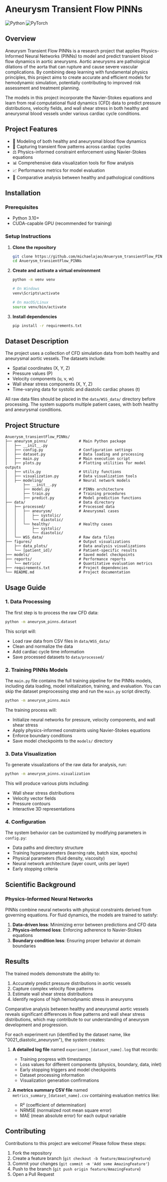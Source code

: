 # Aneurysm Transient Flow PINNs

<!-- ![GitHub](https://img.shields.io/github/license/michaelajao/Anuerysm_transientFlow_PINNs) -->
![Python](https://img.shields.io/badge/python-3.10%2B-blue)
![PyTorch](https://img.shields.io/badge/PyTorch-2.1%2B-orange)

## Overview

Aneurysm Transient Flow PINNs is a research project that applies Physics-Informed Neural Networks (PINNs) to model and predict transient blood flow dynamics in aortic aneurysms. Aortic aneurysms are pathological dilations of the aorta that can rupture and cause severe vascular complications. By combining deep learning with fundamental physics principles, this project aims to create accurate and efficient models for hemodynamic simulation, potentially contributing to improved risk assessment and treatment planning.

The models in this project incorporate the Navier-Stokes equations and learn from real computational fluid dynamics (CFD) data to predict pressure distributions, velocity fields, and wall shear stress in both healthy and aneurysmal blood vessels under various cardiac cycle conditions.

## Project Features

- 🧠 Modeling of both healthy and aneurysmal blood flow dynamics
- 🔄 Capturing transient flow patterns across cardiac cycles
- ⚖️ Physics-informed constraint enforcement using Navier-Stokes equations
- 📊 Comprehensive data visualization tools for flow analysis
- 📈 Performance metrics for model evaluation
- 🧪 Comparative analysis between healthy and pathological conditions

## Installation

### Prerequisites

- Python 3.10+
- CUDA-capable GPU (recommended for training)

### Setup Instructions

1. **Clone the repository**

   ```bash
   git clone https://github.com/michaelajao/Anuerysm_transientFlow_PINNs.git
   cd Anuerysm_transientFlow_PINNs
   ```

2. **Create and activate a virtual environment**

   ```bash
   python -m venv venv
   
   # On Windows
   venv\Scripts\activate
   
   # On macOS/Linux
   source venv/bin/activate
   ```

3. **Install dependencies**

   ```bash
   pip install -r requirements.txt
   ```

## Dataset Description

The project uses a collection of CFD simulation data from both healthy and aneurysmal aortic vessels. The datasets include:

- Spatial coordinates (X, Y, Z)
- Pressure values (P)
- Velocity components (u, v, w)
- Wall shear stress components (X, Y, Z)
- Time-varying data for systolic and diastolic cardiac phases (t)

All raw data files should be placed in the `data/WSS_data/` directory before processing. The system supports multiple patient cases, with both healthy and aneurysmal conditions.

## Project Structure

```
Anuerysm_transientFlow_PINNs/
├── aneurysm_pinns/              # Main Python package
│   ├── __init__.py
│   ├── config.py                # Configuration settings
│   ├── dataset.py               # Data loading and processing
│   ├── main.py                  # Main execution script
│   ├── plots.py                 # Plotting utilities for model outputs
│   ├── utils.py                 # Utility functions
│   ├── visualization.py         # Data visualization tools
│   ├── modeling/                # Neural network models
│       ├── __init__.py
│       ├── model.py             # PINNs architecture 
│       ├── train.py             # Training procedures
│       ├── predict.py           # Model prediction functions
├── data/                        # Data directory
│   ├── processed/               # Processed data
│   │   ├── aneurysm/            # Aneurysmal cases
│   │   │   ├── systolic/
│   │   │   └── diastolic/ 
│   │   └── healthy/             # Healthy cases
│   │       ├── systolic/
│   │       └── diastolic/
│   └── WSS_data/                # Raw data files
├── figures/                     # Output visualizations
│   ├── data_plots/              # Data analysis visualizations
│   └── [patient_id]/            # Patient-specific results
├── models/                      # Saved model checkpoints
├── reports/                     # Performance reports
│   └── metrics/                 # Quantitative evaluation metrics
├── requirements.txt             # Project dependencies
└── README.md                    # Project documentation
```

## Usage Guide

### 1. Data Processing

The first step is to process the raw CFD data:

```bash
python -m aneurysm_pinns.dataset
```

This script will:
- Load raw data from CSV files in `data/WSS_data/`
- Clean and normalize the data
- Add cardiac cycle time information
- Save processed datasets to `data/processed/`

### 2. Training PINNs Models
The `main.py` file contains the full training pipeline for the PINNs models, including data loading, model initialization, training, and evaluation. You can skip the dataset preprocessing step and run the `main.py` script directly.


```bash
python -m aneurysm_pinns.main
```

The training process will:

- Initialize neural networks for pressure, velocity components, and wall shear stress
- Apply physics-informed constraints using Navier-Stokes equations
- Enforce boundary conditions
- Save model checkpoints to the `models/` directory

### 3. Data Visualization

To generate visualizations of the raw data for analysis, run:

```bash
python -m aneurysm_pinns.visualization
```

This will produce various plots including:
- Wall shear stress distributions
- Velocity vector fields
- Pressure contours
- Interactive 3D representations

### 4. Configuration

The system behavior can be customized by modifying parameters in `config.py`:

- Data paths and directory structure
- Training hyperparameters (learning rate, batch size, epochs)
- Physical parameters (fluid density, viscosity)
- Neural network architecture (layer count, units per layer)
- Early stopping criteria

## Scientific Background

### Physics-Informed Neural Networks

PINNs combine neural networks with physical constraints derived from governing equations. For fluid dynamics, the models are trained to satisfy:

1. **Data-driven loss**: Minimizing error between predictions and CFD data
2. **Physics-informed loss**: Enforcing adherence to Navier-Stokes equations
3. **Boundary condition loss**: Ensuring proper behavior at domain boundaries
<!-- 
### Navier-Stokes Equations

The incompressible Navier-Stokes equations governing blood flow are:

- **Continuity**: ∇·u = 0
- **Momentum**: ρ(∂u/∂t + u·∇u) = -∇p + μ∇²u

Where:
- u is the velocity vector field
- p is pressure
- ρ is fluid density (1060 kg/m³ for blood)
- μ is dynamic viscosity (0.0035 Pa·s for blood) -->


## Results

The trained models demonstrate the ability to:

1. Accurately predict pressure distributions in aortic vessels
2. Capture complex velocity flow patterns
3. Estimate wall shear stress distributions
4. Identify regions of high hemodynamic stress in aneurysms

Comparative analysis between healthy and aneurysmal aortic vessels reveals significant differences in flow patterns and wall shear stress distributions, which may contribute to our understanding of aneurysm development and progression.

For each experiment run (identified by the dataset name, like "0021_diastolic_aneurysm"), the system creates:

1. **A detailed log file** named `experiment_[dataset_name].log` that records:
   - Training progress with timestamps
   - Loss values for different components (physics, boundary, data, inlet)
   - Early stopping triggers and model checkpoints
   - Dataset processing information
   - Visualization generation confirmations

2. **A metrics summary CSV file** named `metrics_summary_[dataset_name].csv` containing evaluation metrics like:
   - R² (coefficient of determination)
   - NRMSE (normalized root mean square error)
   - MAE (mean absolute error) for each output variable

## Contributing

Contributions to this project are welcome! Please follow these steps:

1. Fork the repository
2. Create a feature branch (`git checkout -b feature/AmazingFeature`)
3. Commit your changes (`git commit -m 'Add some AmazingFeature'`)
4. Push to the branch (`git push origin feature/AmazingFeature`)
5. Open a Pull Request


<!-- ## Citation

If you use this project in your research, please cite it as:

```
@software{aneurysm_transient_pinns,
  author = {Ajao, Michael},
  title = {Aneurysm Transient Flow PINNs},
  year = {2023},
  url = {https://github.com/michaelajao/Anuerysm_transientFlow_PINNs}
}
```

## License

This project is licensed under the MIT License - see the LICENSE file for details.

## Acknowledgments

- Special thanks to the collaborators who provided CFD datasets
- [PyTorch](https://pytorch.org/) for the deep learning framework
- [SciPy](https://scipy.org/) for scientific computing tools -->